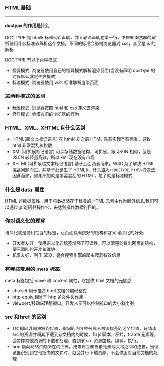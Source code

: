 ### HTML 基础

---

#### doctype 的作用是什么

DOCTYPE 是 html5 标准网页声明，并且必须声明在第一行，来告知浏览器的解析器用什么标准去解析这个文档，不同的标准会影响浏览器对 css，甚至是 js 的解析

DOCTYPE 有以下两种模式

- 怪异模式: 浏览器使用自己的怪异模式解析渲染页面(当没有声明 doctype 的时候默认就是怪异模式)
- 标准模式: 浏览器使用 w3c 标准解析渲染页面

### 这两种模式的区别

- 标准模式: 浏览器按照 html 和 css 定义去渲染
- 怪异模式: 会模拟旧的浏览器的行为

### HTML、XML、XHTML 有什么区别

- HTML(超文本标记语言) 在 html4.0 之前 HTML 先有实现再有标准，导致 html 非常混乱和松散
- XML(可扩展标记语言) 可以存储数据结构，可扩展，跟 JSON 相似，但是 JSON 较轻量高效，所以 xml 现在没有市场
- XHTML(可扩展超文本标记语言) 基于上面两者而来，W3C 为了解决 HTML 混乱问题而生，并基于此诞生了 HTML5，开头加入`<!DOCTYPE html>`的做法因此而来，如果不加就是兼容混乱的 HTML，加了就是标准模式

### 什么是 data-属性

HTML 的数据属性，用于将数据储存于标准的 HTML 元素中作为额外信息,我们可以通过 js 访问并操作它，来达到操作数据的目的。

### 你对语义化的理解

语义化就是使用恰当的标签，让页面具有良好的结构和含义
语义化的好处:

- 开发者友好，使用语义化的标签增强了可读性，可以清楚的看出网页的结构，便于团队的开发和维护
- 机器友好，利于 SEO，适合搜索引擎的爬虫爬取有效信息

### 有哪些常用的 meta 标签

meta 标签包括 name 和 content 属性，它提供 html 文档的元信息

- charset,用于描述 html 文档的编码格式
- http-equiv,相当于 http 的文件头作用
- viewport,移动端理想视口，开发人员可以控制视口的大小和比例

### src 和 href 的区别

- src 指向外部资源的位置，指向的内容会被嵌入到该标签的这个位置，在请求 src 的资源并将其下载到该文档内的时候，如 js 脚本，图片，frame 元素等，会暂停其他资源的下载和处理，直到该 src 资源加载，编译，执行。
- href 指向网络资源所在的位置，用来建立和当前元素或文档之间的连接，当浏览器识别到它他指向的文件时，就会并行下载资源，不会停止对当前文档的处理
